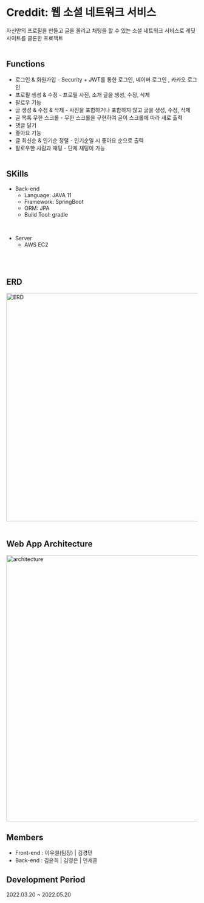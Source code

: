 # Creddit: 웹 소셜 네트워크 서비스
자신만의 프로필을 만들고 글을 올리고 채팅을 할 수 있는 소셜 네트워크 서비스로 레딧 사이트를 클론한 프로젝트
<br><br>

## Functions
* 로그인 & 회원가입  - Security + JWT를 통한 로그인, 네이버 로그인 , 카카오 로그인
* 프로필 생성 & 수정 - 프로필 사진, 소개 글을 생성, 수정, 삭제
* 팔로우 기능    
* 글 생성 & 수정 & 삭제 - 사진을 포함하거나 포함하지 않고 글을 생성, 수정, 삭제
* 글 목록 무한 스크롤 - 무한 스크롤을 구현하여 글이 스크롤에 따라 새로 출력
* 댓글 달기 
* 좋아요 기능 
* 글 최신순  & 인기순 정렬 - 인기순일 시 좋아요 순으로 출력
* 팔로우한 사람과 채팅 - 단체 채팅이 가능
<br><br>

## SKills
* Back-end
  * Language: JAVA 11
  * Framework: SpringBoot
  * ORM: JPA
  * Build Tool: gradle
<br>

* Server  
  * AWS EC2

<br><br>

## ERD
<img width="600" alt="ERD" src="https://user-images.githubusercontent.com/56907015/169472285-08f31d27-35be-4fde-879e-b54aa499a817.png">
<br><br>

## Web App Architecture 
<img width="700" alt="architecture" src="https://user-images.githubusercontent.com/56907015/169509002-246e0051-7ba3-4439-9b0b-74ab7e4bdcf1.png">

## Members
* Front-end : 이우철(팀장) | 김경민
* Back-end :  김윤희 | 김영은 | 인세훈

## Development Period
2022.03.20 ~ 2022.05.20


